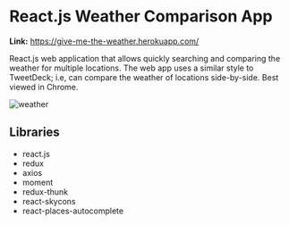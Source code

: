 # React.js Weather Comparison App

**Link:** https://give-me-the-weather.herokuapp.com/

React.js web application that allows quickly searching and comparing the weather for multiple locations. The web app uses a similar style to TweetDeck; i.e, can compare the weather of locations side-by-side. Best viewed in Chrome.

![weather](https://user-images.githubusercontent.com/14249336/36360250-2b0e2d96-14f0-11e8-8c18-4af6a8edf09b.gif)

## Libraries
- react.js
- redux
- axios
- moment
- redux-thunk
- react-skycons
- react-places-autocomplete
